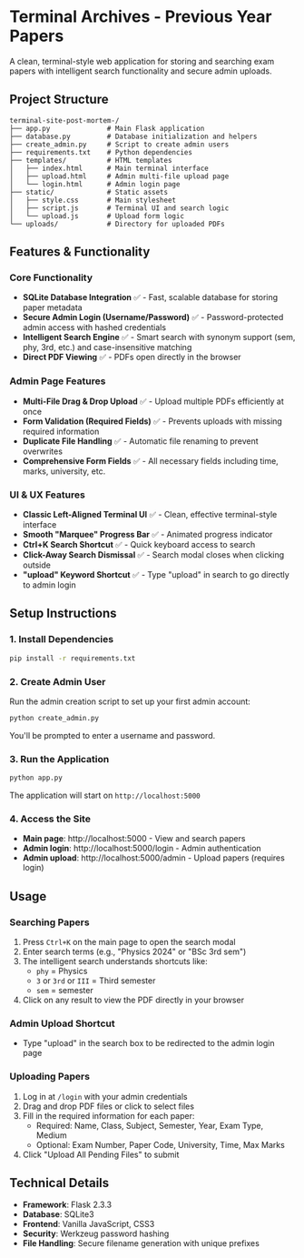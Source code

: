 # Terminal Archives - Previous Year Papers

A clean, terminal-style web application for storing and searching exam papers with intelligent search functionality and secure admin uploads.

## Project Structure

```
terminal-site-post-mortem-/
├── app.py              # Main Flask application
├── database.py         # Database initialization and helpers
├── create_admin.py     # Script to create admin users
├── requirements.txt    # Python dependencies
├── templates/          # HTML templates
│   ├── index.html      # Main terminal interface
│   ├── upload.html     # Admin multi-file upload page
│   └── login.html      # Admin login page
├── static/             # Static assets
│   ├── style.css       # Main stylesheet
│   ├── script.js       # Terminal UI and search logic
│   └── upload.js       # Upload form logic
└── uploads/            # Directory for uploaded PDFs
```

## Features & Functionality

### Core Functionality
- **SQLite Database Integration** ✅ - Fast, scalable database for storing paper metadata
- **Secure Admin Login (Username/Password)** ✅ - Password-protected admin access with hashed credentials
- **Intelligent Search Engine** ✅ - Smart search with synonym support (sem, phy, 3rd, etc.) and case-insensitive matching
- **Direct PDF Viewing** ✅ - PDFs open directly in the browser

### Admin Page Features  
- **Multi-File Drag & Drop Upload** ✅ - Upload multiple PDFs efficiently at once
- **Form Validation (Required Fields)** ✅ - Prevents uploads with missing required information
- **Duplicate File Handling** ✅ - Automatic file renaming to prevent overwrites
- **Comprehensive Form Fields** ✅ - All necessary fields including time, marks, university, etc.

### UI & UX Features
- **Classic Left-Aligned Terminal UI** ✅ - Clean, effective terminal-style interface
- **Smooth "Marquee" Progress Bar** ✅ - Animated progress indicator
- **Ctrl+K Search Shortcut** ✅ - Quick keyboard access to search
- **Click-Away Search Dismissal** ✅ - Search modal closes when clicking outside
- **"upload" Keyword Shortcut** ✅ - Type "upload" in search to go directly to admin login

## Setup Instructions

### 1. Install Dependencies

```bash
pip install -r requirements.txt
```

### 2. Create Admin User

Run the admin creation script to set up your first admin account:

```bash
python create_admin.py
```

You'll be prompted to enter a username and password.

### 3. Run the Application

```bash
python app.py
```

The application will start on `http://localhost:5000`

### 4. Access the Site

- **Main page**: http://localhost:5000 - View and search papers
- **Admin login**: http://localhost:5000/login - Admin authentication
- **Admin upload**: http://localhost:5000/admin - Upload papers (requires login)

## Usage

### Searching Papers
1. Press `Ctrl+K` on the main page to open the search modal
2. Enter search terms (e.g., "Physics 2024" or "BSc 3rd sem")
3. The intelligent search understands shortcuts like:
   - `phy` = Physics
   - `3` or `3rd` or `III` = Third semester
   - `sem` = semester
4. Click on any result to view the PDF directly in your browser

### Admin Upload Shortcut
- Type "upload" in the search box to be redirected to the admin login page

### Uploading Papers
1. Log in at `/login` with your admin credentials
2. Drag and drop PDF files or click to select files
3. Fill in the required information for each paper:
   - Required: Name, Class, Subject, Semester, Year, Exam Type, Medium
   - Optional: Exam Number, Paper Code, University, Time, Max Marks
4. Click "Upload All Pending Files" to submit

## Technical Details

- **Framework**: Flask 2.3.3
- **Database**: SQLite3
- **Frontend**: Vanilla JavaScript, CSS3
- **Security**: Werkzeug password hashing
- **File Handling**: Secure filename generation with unique prefixes
